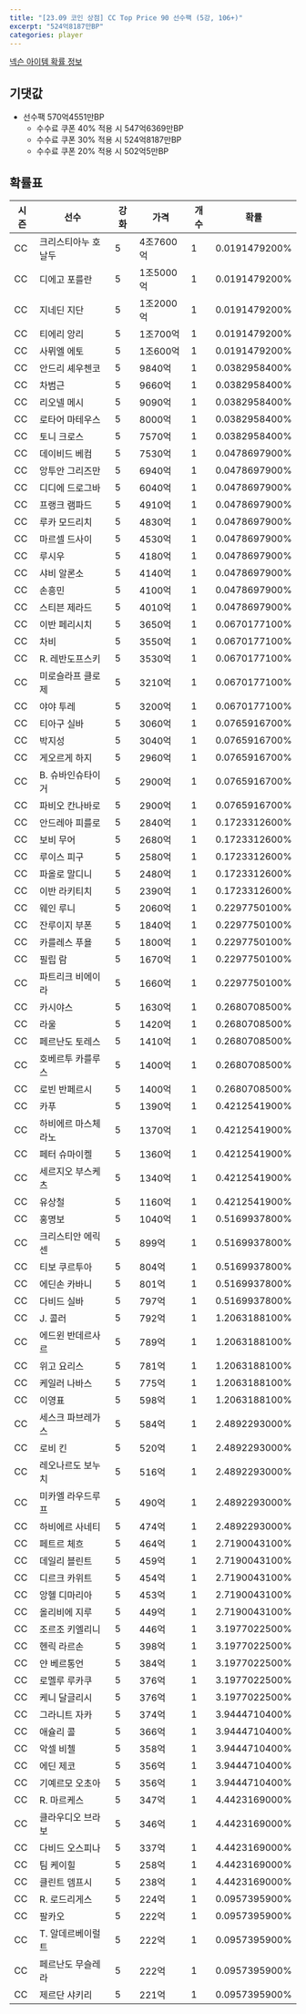 ```yaml
---
title: "[23.09 코인 상점] CC Top Price 90 선수팩 (5강, 106+)"
excerpt: "524억8187만BP"
categories: player
---
```

[넥슨 아이템 확률 정보](http://iteminfo.nexon.com/probability/fo4?sn=7378)

## 기댓값
  - 선수팩 570억4551만BP
    - 수수료 쿠폰 40% 적용 시 547억6369만BP
    - 수수료 쿠폰 30% 적용 시 524억8187만BP
    - 수수료 쿠폰 20% 적용 시 502억5만BP


## 확률표

|시즌|선수|강화|가격|개수|확률|
|---|---|---|---|---|---|
|CC|크리스티아누 호날두|5|4조7600억|1|0.0191479200%|
|CC|디에고 포를란|5|1조5000억|1|0.0191479200%|
|CC|지네딘 지단|5|1조2000억|1|0.0191479200%|
|CC|티에리 앙리|5|1조700억|1|0.0191479200%|
|CC|사뮈엘 에토|5|1조600억|1|0.0191479200%|
|CC|안드리 셰우첸코|5|9840억|1|0.0382958400%|
|CC|차범근|5|9660억|1|0.0382958400%|
|CC|리오넬 메시|5|9090억|1|0.0382958400%|
|CC|로타어 마테우스|5|8000억|1|0.0382958400%|
|CC|토니 크로스|5|7570억|1|0.0382958400%|
|CC|데이비드 베컴|5|7530억|1|0.0478697900%|
|CC|앙투안 그리즈만|5|6940억|1|0.0478697900%|
|CC|디디에 드로그바|5|6040억|1|0.0478697900%|
|CC|프랭크 램파드|5|4910억|1|0.0478697900%|
|CC|루카 모드리치|5|4830억|1|0.0478697900%|
|CC|마르셀 드사이|5|4530억|1|0.0478697900%|
|CC|루시우|5|4180억|1|0.0478697900%|
|CC|샤비 알론소|5|4140억|1|0.0478697900%|
|CC|손흥민|5|4100억|1|0.0478697900%|
|CC|스티븐 제라드|5|4010억|1|0.0478697900%|
|CC|이반 페리시치|5|3650억|1|0.0670177100%|
|CC|차비|5|3550억|1|0.0670177100%|
|CC|R. 레반도프스키|5|3530억|1|0.0670177100%|
|CC|미로슬라프 클로제|5|3210억|1|0.0670177100%|
|CC|야야 투레|5|3200억|1|0.0670177100%|
|CC|티아구 실바|5|3060억|1|0.0765916700%|
|CC|박지성|5|3040억|1|0.0765916700%|
|CC|게오르게 하지|5|2960억|1|0.0765916700%|
|CC|B. 슈바인슈타이거|5|2900억|1|0.0765916700%|
|CC|파비오 칸나바로|5|2900억|1|0.0765916700%|
|CC|안드레아 피를로|5|2840억|1|0.1723312600%|
|CC|보비 무어|5|2680억|1|0.1723312600%|
|CC|루이스 피구|5|2580억|1|0.1723312600%|
|CC|파올로 말디니|5|2480억|1|0.1723312600%|
|CC|이반 라키티치|5|2390억|1|0.1723312600%|
|CC|웨인 루니|5|2060억|1|0.2297750100%|
|CC|잔루이지 부폰|5|1840억|1|0.2297750100%|
|CC|카를레스 푸욜|5|1800억|1|0.2297750100%|
|CC|필립 람|5|1670억|1|0.2297750100%|
|CC|파트리크 비에이라|5|1660억|1|0.2297750100%|
|CC|카시야스|5|1630억|1|0.2680708500%|
|CC|라울|5|1420억|1|0.2680708500%|
|CC|페르난도 토레스|5|1410억|1|0.2680708500%|
|CC|호베르투 카를루스|5|1400억|1|0.2680708500%|
|CC|로빈 반페르시|5|1400억|1|0.2680708500%|
|CC|카푸|5|1390억|1|0.4212541900%|
|CC|하비에르 마스체라노|5|1370억|1|0.4212541900%|
|CC|페터 슈마이켈|5|1360억|1|0.4212541900%|
|CC|세르지오 부스케츠|5|1340억|1|0.4212541900%|
|CC|유상철|5|1160억|1|0.4212541900%|
|CC|홍명보|5|1040억|1|0.5169937800%|
|CC|크리스티안 에릭센|5|899억|1|0.5169937800%|
|CC|티보 쿠르투아|5|804억|1|0.5169937800%|
|CC|에딘손 카바니|5|801억|1|0.5169937800%|
|CC|다비드 실바|5|797억|1|0.5169937800%|
|CC|J. 콜러|5|792억|1|1.2063188100%|
|CC|에드윈 반데르사르|5|789억|1|1.2063188100%|
|CC|위고 요리스|5|781억|1|1.2063188100%|
|CC|케일러 나바스|5|775억|1|1.2063188100%|
|CC|이영표|5|598억|1|1.2063188100%|
|CC|세스크 파브레가스|5|584억|1|2.4892293000%|
|CC|로비 킨|5|520억|1|2.4892293000%|
|CC|레오나르도 보누치|5|516억|1|2.4892293000%|
|CC|미카엘 라우드루프|5|490억|1|2.4892293000%|
|CC|하비에르 사네티|5|474억|1|2.4892293000%|
|CC|페트르 체흐|5|464억|1|2.7190043100%|
|CC|데일리 블린트|5|459억|1|2.7190043100%|
|CC|디르크 카위트|5|454억|1|2.7190043100%|
|CC|앙헬 디마리아|5|453억|1|2.7190043100%|
|CC|올리비에 지루|5|449억|1|2.7190043100%|
|CC|조르조 키엘리니|5|446억|1|3.1977022500%|
|CC|헨릭 라르손|5|398억|1|3.1977022500%|
|CC|얀 베르통언|5|384억|1|3.1977022500%|
|CC|로멜루 루카쿠|5|376억|1|3.1977022500%|
|CC|케니 달글리시|5|376억|1|3.1977022500%|
|CC|그라니트 자카|5|374억|1|3.9444710400%|
|CC|애슐리 콜|5|366억|1|3.9444710400%|
|CC|악셀 비첼|5|358억|1|3.9444710400%|
|CC|에딘 제코|5|356억|1|3.9444710400%|
|CC|기예르모 오초아|5|356억|1|3.9444710400%|
|CC|R. 마르케스|5|347억|1|4.4423169000%|
|CC|클라우디오 브라보|5|346억|1|4.4423169000%|
|CC|다비드 오스피나|5|337억|1|4.4423169000%|
|CC|팀 케이힐|5|258억|1|4.4423169000%|
|CC|클린트 뎀프시|5|238억|1|4.4423169000%|
|CC|R. 로드리게스|5|224억|1|0.0957395900%|
|CC|팔카오|5|222억|1|0.0957395900%|
|CC|T. 알데르베이럴트|5|222억|1|0.0957395900%|
|CC|페르난도 무슬레라|5|222억|1|0.0957395900%|
|CC|제르단 샤키리|5|221억|1|0.0957395900%|

